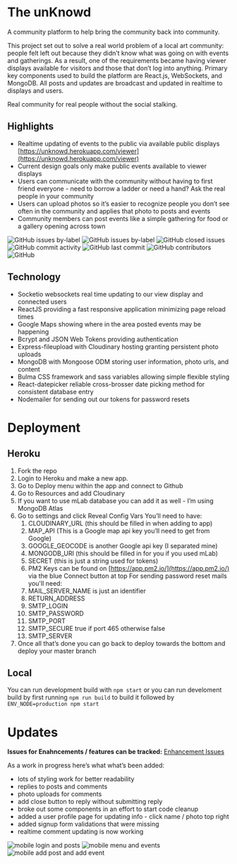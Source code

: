 # The unKnowd

A community platform to help bring the community back into community.

This project set out to solve a real world problem of a local art community: people felt left out because they didn’t know what was going on with events and gatherings. As a result, one of the requirements became having viewer displays available for visitors and those that don’t log into anything. Primary key components used to build the platform are React.js, WebSockets, and MongoDB. All posts and updates are broadcast and updated in realtime to displays and users.

Real community for real people without the social stalking.

## Highlights

- Realtime updating of events to the public via available public displays [https://unknowd.herokuapp.com/viewer](https://unknowd.herokuapp.com/viewer)
- Current design goals only make public events available to viewer displays
- Users can communicate with the community without having to first friend everyone - need to borrow a ladder or need a hand? Ask the real people in your community
- Users can upload photos so it’s easier to recognize people you don’t see often in the community and applies that photo to posts and events
- Community members can post events like a simple gathering for food or a gallery opening across town

![GitHub issues by-label](https://img.shields.io/github/issues-raw/echo-dave/unKnowd/bug) ![GitHub issues by-label](https://img.shields.io/github/issues-raw/echo-dave/unKnowd/enhancement?color=green) ![GitHub closed issues](https://img.shields.io/github/issues-closed-raw/echo-dave/unKowd) ![GitHub commit activity](https://img.shields.io/github/commit-activity/m/echo-dave/unKnowd) ![GitHub last commit](https://img.shields.io/github/last-commit/echo-dave/unKnowd) ![GitHub contributors](https://img.shields.io/github/contributors/echo-dave/unKowd) ![GitHub](https://img.shields.io/github/license/echo-dave/unKnowd)

## Technology

- Socketio websockets real time updating to our view display and connected users
- ReactJS providing a fast responsive application minimizing page reload times
- Google Maps showing where in the area posted events may be happening
- Bcrypt and JSON Web Tokens providing authentication
- Express-fileupload with Cloudinary hosting granting persistent photo uploads
- MongoDB with Mongoose ODM storing user information, photo urls, and content
- Bulma CSS framework and sass variables allowing simple flexible styling
- React-datepicker reliable cross-brosser date picking method for consistent database entry
- Nodemailer for sending out our tokens for password resets

# Deployment

## Heroku

1. Fork the repo
2. Login to Heroku and make a new app.
3. Go to Deploy menu within the app and connect to Github
4. Go to Resources and add Cloudinary
5. If you want to use mLab database you can add it as well - I’m using MongoDB Atlas
6. Go to settings and click Reveal Config Vars
   You’ll need to have:
   1. CLOUDINARY_URL (this should be filled in when adding to app)
   2. MAP_API (This is a Google map api key you’ll need to get from Google)
   3. GOOGLE_GEOCODE is another Google api key (I separated mine)
   4. MONGODB_URI (this should be filled in for you if you used mLab)
   5. SECRET (this is just a string used for tokens)
   6. PM2 Keys can be found on [https://app.pm2.io/](https://app.pm2.io/) via the blue Connect button at top
   For sending password reset mails you'll need:
   1. MAIL_SERVER_NAME is just an identifier
   2. RETURN_ADDRESS
   3. SMTP_LOGIN
   4. SMTP_PASSWORD
   5. SMTP_PORT
   6. SMTP_SECURE true if port 465 otherwise false
   7. SMTP_SERVER
7. Once all that’s done you can go back to deploy towards the bottom and deploy your master branch

## Local
   You can run development build with `npm start` or you can run develoment build by first running `npm run build` to build it followed by `ENV_NODE=production npm start`

# Updates

**Issues for Enahncements / features can be tracked:** [Enhancement Issues](https://github.com/echo-dave/unKnowd/issues?utf8=✓&q=is%3Aissue+is%3Aopen+label%3Aenhancement)

As a work in progress here’s what what’s been added:

- lots of styling work for better readability
- replies to posts and comments
- photo uploads for comments
- add close button to reply without submitting reply
- broke out some components in an effort to start code cleanup
- added a user profile page for updating info - click name / photo top right
- added signup form validations that were missing
- realtime comment updating is now working

![mobile login and posts](readmeImages/loginMobile_posts.jpg)
![mobile menu and events](readmeImages/mobileMenu_events.jpg)
![mobile add post and add event](readmeImages/addPostMobile_addEvent.jpg)
